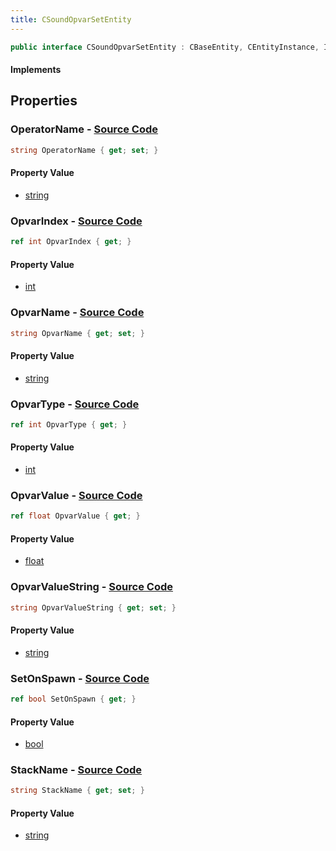 ```yaml
---
title: CSoundOpvarSetEntity
---
```


```csharp
public interface CSoundOpvarSetEntity : CBaseEntity, CEntityInstance, ISchemaClass<CEntityInstance>, ISchemaClass<CBaseEntity>, ISchemaClass<CSoundOpvarSetEntity>, ISchemaField, ISchemaClass, INativeHandle
```

#### Implements

## Properties

### **OperatorName** - [Source Code](https://github.com/swiftly-solution/swiftlys2/blob/main/managed/src/SwiftlyS2.Generated/Schemas/Interfaces/CSoundOpvarSetEntity.cs#L18)

```csharp
string OperatorName { get; set; }
```

#### Property Value

- [string](https://learn.microsoft.com/dotnet/api/system.string)

### **OpvarIndex** - [Source Code](https://github.com/swiftly-solution/swiftlys2/blob/main/managed/src/SwiftlyS2.Generated/Schemas/Interfaces/CSoundOpvarSetEntity.cs#L24)

```csharp
ref int OpvarIndex { get; }
```

#### Property Value

- [int](https://learn.microsoft.com/dotnet/api/system.int32)

### **OpvarName** - [Source Code](https://github.com/swiftly-solution/swiftlys2/blob/main/managed/src/SwiftlyS2.Generated/Schemas/Interfaces/CSoundOpvarSetEntity.cs#L20)

```csharp
string OpvarName { get; set; }
```

#### Property Value

- [string](https://learn.microsoft.com/dotnet/api/system.string)

### **OpvarType** - [Source Code](https://github.com/swiftly-solution/swiftlys2/blob/main/managed/src/SwiftlyS2.Generated/Schemas/Interfaces/CSoundOpvarSetEntity.cs#L22)

```csharp
ref int OpvarType { get; }
```

#### Property Value

- [int](https://learn.microsoft.com/dotnet/api/system.int32)

### **OpvarValue** - [Source Code](https://github.com/swiftly-solution/swiftlys2/blob/main/managed/src/SwiftlyS2.Generated/Schemas/Interfaces/CSoundOpvarSetEntity.cs#L26)

```csharp
ref float OpvarValue { get; }
```

#### Property Value

- [float](https://learn.microsoft.com/dotnet/api/system.single)

### **OpvarValueString** - [Source Code](https://github.com/swiftly-solution/swiftlys2/blob/main/managed/src/SwiftlyS2.Generated/Schemas/Interfaces/CSoundOpvarSetEntity.cs#L28)

```csharp
string OpvarValueString { get; set; }
```

#### Property Value

- [string](https://learn.microsoft.com/dotnet/api/system.string)

### **SetOnSpawn** - [Source Code](https://github.com/swiftly-solution/swiftlys2/blob/main/managed/src/SwiftlyS2.Generated/Schemas/Interfaces/CSoundOpvarSetEntity.cs#L30)

```csharp
ref bool SetOnSpawn { get; }
```

#### Property Value

- [bool](https://learn.microsoft.com/dotnet/api/system.boolean)

### **StackName** - [Source Code](https://github.com/swiftly-solution/swiftlys2/blob/main/managed/src/SwiftlyS2.Generated/Schemas/Interfaces/CSoundOpvarSetEntity.cs#L16)

```csharp
string StackName { get; set; }
```

#### Property Value

- [string](https://learn.microsoft.com/dotnet/api/system.string)

